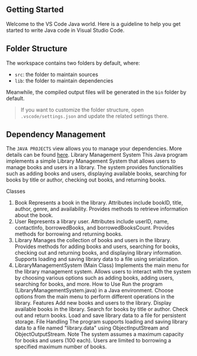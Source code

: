 ## Getting Started

Welcome to the VS Code Java world. Here is a guideline to help you get started to write Java code in Visual Studio Code.

## Folder Structure

The workspace contains two folders by default, where:

- `src`: the folder to maintain sources
- `lib`: the folder to maintain dependencies

Meanwhile, the compiled output files will be generated in the `bin` folder by default.

> If you want to customize the folder structure, open `.vscode/settings.json` and update the related settings there.

## Dependency Management

The `JAVA PROJECTS` view allows you to manage your dependencies. More details can be found [here](https://github.com/microsoft/vscode-java-dependency#manage-dependencies).
Library Management System
This Java program implements a simple Library Management System that allows users to manage books and users in a library. The system provides functionalities such as adding books and users, displaying available books, searching for books by title or author, checking out books, and returning books.

Classes
1. Book
Represents a book in the library.
Attributes include bookID, title, author, genre, and availability.
Provides methods to retrieve information about the book.
2. User
Represents a library user.
Attributes include userID, name, contactInfo, borrowedBooks, and borrowedBooksCount.
Provides methods for borrowing and returning books.
3. Library
Manages the collection of books and users in the library.
Provides methods for adding books and users, searching for books, checking out and returning books, and displaying library information.
Supports loading and saving library data to a file using serialization.
4. LibraryManagementSystem (Main Class)
Implements the main menu for the library management system.
Allows users to interact with the system by choosing various options such as adding books, adding users, searching for books, and more.
How to Use
Run the program (LibraryManagementSystem.java) in a Java environment.
Choose options from the main menu to perform different operations in the library.
Features
Add new books and users to the library.
Display available books in the library.
Search for books by title or author.
Check out and return books.
Load and save library data to a file for persistent storage.
File Handling
The program supports loading and saving library data to a file named "library.data" using ObjectInputStream and ObjectOutputStream.
Note
The system assumes a maximum capacity for books and users (100 each).
Users are limited to borrowing a specified maximum number of books.
